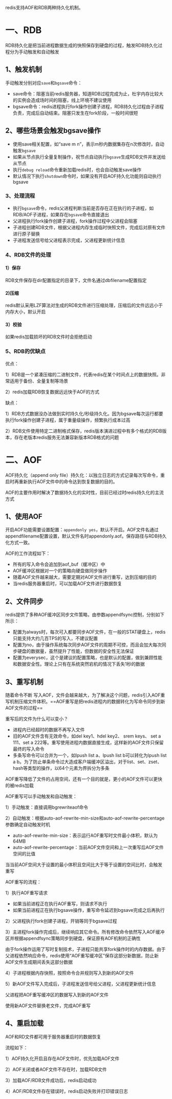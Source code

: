 redis支持AOF和RDB两种持久化机制。

# 一、RDB

RDB持久化是把当前进程数据生成的快照保存到硬盘的过程，触发RDB持久化过程分为手动触发和自动触发

## 1、触发机制

手动触发分别对应`save`和`bgsave`命令：

- save命令：阻塞当前redis服务器，知道RDB过程完成为止，杜宇内存比较大的实例会造成场时间的阻塞，线上环境不建议使用
- bgsave命令：redis进程执行fork操作创建子进程，RDB持久化过程由子进程负责，完成后自动结束。阻塞只发生在fork阶段，一般时间很短

## 2、哪些场景会触发bgsave操作

- 使用save相关配置，如“save m n”，表示m秒内数据集存在n次修改时，自动触发`bgsave`
- 如果从节点执行全量复制操作，祝节点自动执行`bgsave`生成RDB文件并发送给从节点
- 执行`debug reload`命令重新加载redis时，也会自动触发save操作
- 默认情况下执行`shutdown`命令时，如果没有开启AOF持久化功能则自动执行bgsave

### 3、处理流程

- 执行`bgsave`命令，redis父进程判断当前是否存在正在执行的子进程，如RDB/AOF子进程，如果存在`bgsave`命令直接退出
- 父进程执行fork操作创建子进程，fork操作过程中父进程会阻塞
- 子进程创建RDB文件，根据父进程内存生成临时快照文件，完成后对原有文件进行原子替换
- 子进程发送信号给父进程表示完成，父进程更新统计信息

### 4、RDB文件的处理

#### 1）保存

RDB文件保存在dir配置指定的目录下，文件名通过dbfilename配置指定

#### 2)压缩

redis默认采用LZF算法对生成的RDB文件进行压缩处理，压缩后的文件远远小于内存大小，默认开启

#### 3）校验

如果redis加载损坏的RDB文件时会拒绝启动

### 5、RDB的优缺点

优点：

1）RDB是一个紧凑压缩的二进制文件，代表redis在某个时间点上的数据快照。非常适用于备份、全量复制等场景

2）redis加载RDB恢复数据远远快于AOF的方式

缺点：

1）RDB方式数据没办法做到实时持久化/秒级持久化。因为bgsave每次运行都要执行fork操作创建子进程，属于重量级操作，频繁执行成本过高

2）RDB文件使用特定二进制格式保存，redis版本演进过程中有多个格式的RDB版本，存在老版本redis服务无法兼容新版本RDB格式的问题

# 二、AOF

AOF持久化（append only file）持久化：以独立日志的方式记录每次写命令，重启时再重新执行AOF文件中的命令达到恢复数据的目的。

AOF的主要作用时解决了数据持久化的实时性，目前已经过时redis持久化的主流方式

## 1、使用AOF

 开启AOF功能需要设置配置：`appendonly yes`，默认不开启。AOF文件名通过appendfilename配置设置，默认文件名时appendonly.aof。保存路径与RDB持久化方式一致。

AOF的工作流程如下：

- 所有的写入命令会追加到aof_buf（缓冲区）中
- AOF缓冲区根据对一个的策略向硬盘做同步操作
- 随着AOF文件越来越大，需要定期对AOF文件进行重写，达到压缩的目的
- 当redis服务器重启时，可以加载AOF文件进行数据恢复

## 2、文件同步

redis提供了多种AOF缓冲区同步文件策略，由参数appendfsync控制，分别如下所示：

- 配置为always时，每次可入都要同步AOF文件，在一般的STAT硬盘上，redis只能支持大约几百TPS的写入，不建议配置
- 配置为no，由于操作系统每次同步AOF文件的周期不可控，而且会加大每次同步硬盘的数据量，虽然提升了性能，但数据的安全性无法保证
- 配置为everysec，这个是建议的配置策略，也是默认的配置，做到兼顾性能和数据安全性。理论上只有在系统突然宕机的情况下丢失1秒的数据

## 3、重写机制

随着命令不断 写入AOF，文件会越来越大，为了解决这个问题，redis引入AOF重写机制压缩文件体积。==AOF重写是把redis进程内的数据转化为写命令同步到新AOF文件的过程==

重写后的文件为什么可以变小？

- 进程内已经超时的数据不再写入文件
- 旧的AOF文件含有无效命令，如del key1、hdel key2、 srem keys、 set a 111、set a 222等。重写使用进程内数据直接生成，这样新的AOF文件只保留最终的写入命令
- 多条写命令可以合并为一个，如lpush list a、lpush list b可以转化为lpush list a b。为了防止单条命令过大造成客户端缓冲区溢出，对于list、set、zset、hash等类型的操作，以64个元素为界拆分为多条

AOF重写降低了文件的占用空间，还有一个目的就是，更小的AOF文件可以更快的被redis加载

AOF重写可以手动触发和自动触发：

1）手动触发：直接调用bgrewriteaof命令

2）自动触发：根据auto-aof-rewrite-min-size和auto-aof-rewrite-percentage参数确定自动触发时机

- auto-aof-rewrite-min-size：表示运行AOF重写时文件最小体积，默认为64MB
- auto-aof-rewrite-percentage：当前AOF文件空间和上一次重写后AOF文件空间的比值

当当前AOF空间大于设置的最小体积且空间比大于等于设置的空间比时，会触发重写

AOF重写的流程：

1）执行AOF重写请求

- 如果当前进程正在执行AOF重写，则请求不执行
- 如果当前进程正在执行bgsave操作，重写命令延迟到bgsave完成之后再执行

2）父进程执行fork创建子进程，开销等同于bgsave过程

3）主进程fork操作完成后，继续响应其它命令。所有修改命令依然写入AOF缓冲区并根据appendfsync策略同步到硬盘，保证原有AOF机制的正确性

由于fork操作运用了写时复制技术，子进程只能共享fork操作时的内存数据。由于父进程依然响应命令，redis使用“AOF重写缓冲区”保存这部分新数据，防止新AOF文件生成期间丢失这部分数据

4）子进程根据内存快照，按照命令合并规则写入到新的AOF文件

5）新AOF文件写入完成后，子进程发送信号给父进程，父进程更新统计信息

父进程把AOF重写缓冲区的数据写入到新的AOF文件

使用新AOF文件替换老文件，完成AOF重写

## 4、重启加载

AOF和RD文件都可用于服务器重启时的数据恢复

流程如下：

1）AOF持久化开启且存在AOF文件时，优先加载AOF文件

2）AOF关闭或者AOF文件不存在时，加载RDB文件

3）加载AOF/RDB文件成功后，redis启动成功

4）AOF/RDB文件存在错误时，redis启动失败并打印错误日志 





